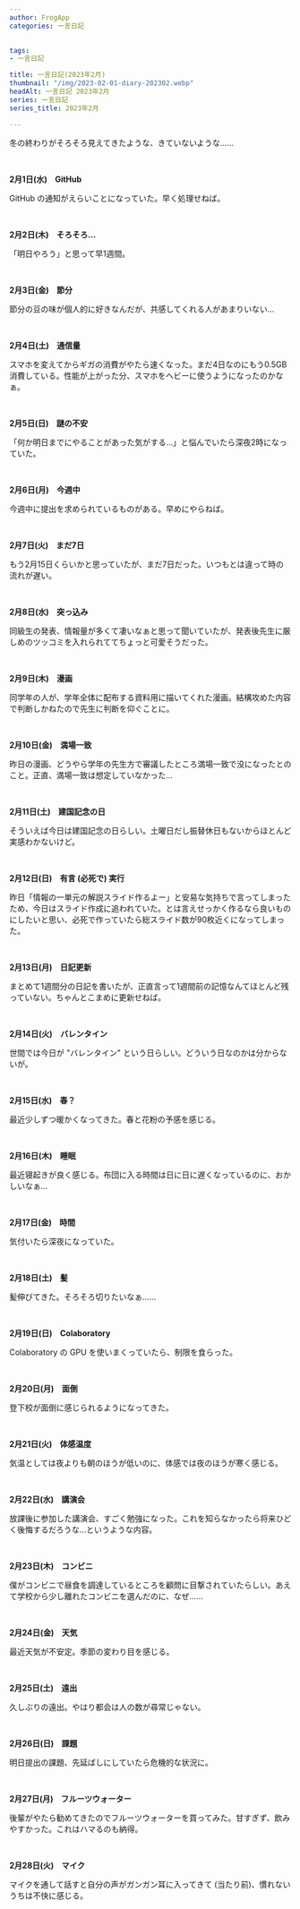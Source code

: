 ```yaml
---
author: FrogApp
categories: 一言日記

 
tags:
- 一言日記

title: 一言日記(2023年2月)
thumbnail: "/img/2023-02-01-diary-202302.webp"
headAlt: 一言日記 2023年2月
series: 一言日記
series_title: 2023年2月

---
```

冬の終わりがそろそろ見えてきたような、きていないような……

<br>

**2月1日(水)　GitHub**

GitHub の通知がえらいことになっていた。早く処理せねば。

<br>

**2月2日(木)　そろそろ…**

「明日やろう」と思って早1週間。

<br>

**2月3日(金)　節分**

節分の豆の味が個人的に好きなんだが、共感してくれる人があまりいない…

<br>

**2月4日(土)　通信量**

スマホを変えてからギガの消費がやたら速くなった。まだ4日なのにもう0.5GB消費している。性能が上がった分、スマホをヘビーに使うようになったのかなぁ。

<br>

**2月5日(日)　謎の不安**

「何か明日までにやることがあった気がする…」と悩んでいたら深夜2時になっていた。

<br>

**2月6日(月)　今週中**

今週中に提出を求められているものがある。早めにやらねば。

<br>

**2月7日(火)　まだ7日**

もう2月15日くらいかと思っていたが、まだ7日だった。いつもとは違って時の流れが遅い。

<br>

**2月8日(水)　突っ込み**

同級生の発表、情報量が多くて凄いなぁと思って聞いていたが、発表後先生に厳しめのツッコミを入れられててちょっと可愛そうだった。

<br>

**2月9日(木)　漫画**

同学年の人が、学年全体に配布する資料用に描いてくれた漫画。結構攻めた内容で判断しかねたので先生に判断を仰ぐことに。

<br>

**2月10日(金)　満場一致**

昨日の漫画、どうやら学年の先生方で審議したところ満場一致で没になったとのこと。正直、満場一致は想定していなかった…

<br>

**2月11日(土)　建国記念の日**

そういえば今日は建国記念の日らしい。土曜日だし振替休日もないからほとんど実感わかないけど。

<br>

**2月12日(日)　有言 (必死で) 実行**

昨日「情報の一単元の解説スライド作るよー」と安易な気持ちで言ってしまったため、今日はスライド作成に追われていた。とは言えせっかく作るなら良いものにしたいと思い、必死で作っていたら総スライド数が90枚近くになってしまった。

<br>

**2月13日(月)　日記更新**

まとめて1週間分の日記を書いたが、正直言って1週間前の記憶なんてほとんど残っていない。ちゃんとこまめに更新せねば。

<br>

**2月14日(火)　バレンタイン**

世間では今日が "バレンタイン" という日らしい。どういう日なのかは分からないが。

<br>

**2月15日(水)　春？**

最近少しずつ暖かくなってきた。春と花粉の予感を感じる。

<br>

**2月16日(木)　睡眠**

最近寝起きが良く感じる。布団に入る時間は日に日に遅くなっているのに、おかしいなぁ…

<br>

**2月17日(金)　時間**

気付いたら深夜になっていた。

<br>

**2月18日(土)　髪**

髪伸びてきた。そろそろ切りたいなぁ……

<br>

**2月19日(日)　Colaboratory**

Colaboratory の GPU を使いまくっていたら、制限を食らった。

<br>

**2月20日(月)　面倒**

登下校が面倒に感じられるようになってきた。

<br>

**2月21日(火)　体感温度**

気温としては夜よりも朝のほうが低いのに、体感では夜のほうが寒く感じる。

<br>

**2月22日(水)　講演会**

放課後に参加した講演会、すごく勉強になった。これを知らなかったら将来ひどく後悔するだろうな…というような内容。

<br>

**2月23日(木)　コンビニ**

僕がコンビニで昼食を調達しているところを顧問に目撃されていたらしい。あえて学校から少し離れたコンビニを選んだのに、なぜ……

<br>

**2月24日(金)　天気**

最近天気が不安定。季節の変わり目を感じる。

<br>

**2月25日(土)　遠出**

久しぶりの遠出。やはり都会は人の数が尋常じゃない。

<br>

**2月26日(日)　課題**

明日提出の課題、先延ばしにしていたら危機的な状況に。

<br>

**2月27日(月)　フルーツウォーター**

後輩がやたら勧めてきたのでフルーツウォーターを買ってみた。甘すぎず、飲みやすかった。これはハマるのも納得。

<br>

**2月28日(火)　マイク**

マイクを通して話すと自分の声がガンガン耳に入ってきて (当たり前)、慣れないうちは不快に感じる。
